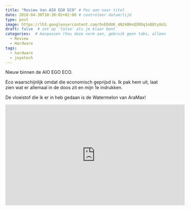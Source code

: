 ```yaml
---
title: "Review Van AIO EGO ECO" # Pas aan naar titel
date: 2018-04-30T10:30:02+02:00 # controleer datum/tijd
type: post
image: https://lh3.googleusercontent.com/OvEOdUK_4N240HxQIROq1oQQtyUoSzTCq66wCFsPWtLYz8BYtidP3fbQF58J27mmDI154O0h0k0cXDy-FY6mvp24KwX1fF5OFEp3RozkrC8wpcoGfcfGbec9o2WgcHfCWzT6KVv2TCB0jMVhPWZcm2Eoj7_0hqjlxCxgV_8lgBNdzBlvRyeHnHenbsD6ELw3s7iEi5oYNGsLhwfe1uZaxtY7mXew8F7p45V7obt3l8hW0aEGixdGKGEOwvBqfNdbBe_w3DApzmhSW9sRIlVRSOkpqMHUHPtQhUclctZfzPqxQ7cUijK_TBgDodvIDz9zxtoXtreTuHXUdPzDU0xwvOGJ0RZ-23mTWqHPrPyuvXsEDef9DQnIPJrVUlGCRUa7s7vfiiwZZKGepBQjAlAoZ8TfTlz7g38yOd4TwTBmTef8Q1B8uIFwt2lUTUTyTeALFknUOWJu_dHTPb8YJPzetu66dvcv7P2TMs4cGUMd0rwroLf-VjfjuGYwkDwhSZmew6CtbshoXWbGztUfJyQ8EDUoaPbgVESfA45MqRi4MaiNNpG38eoOw2ZtX99fQkkCeteszlzfXftocfzIsUxg6jHIVw0ZhLdwY70op528LIQvslUSRrF44PsB1XSH4UEGSvHTqkFrl2Q2xO8DNeb2kx6u9LofZmoZfQ=w1691-h951-no
draft: false  # zet op 'false' als je klaar bent
categories:  # Aanpassen (hou deze vorm aan, gebruik geen tabs, alleen spaties)
  - Review
  - Hardware
tags:
  - hardware
  - joyetech
---
```


Nieuw binnen de AIO EGO ECO.

Eco waarschijnlijk omdat die economisch geprijsd is. Ik pak hem uit, laat zien wat er allemaal in de doos zit en mijn 1e indrukken.

De vloeistof die ik er in heb gedaan is de Watermelon van AraMax!

<iframe width="560" height="315" src="https://www.youtube.com/embed/7lXX5JlmIKY" frameborder="0" allow="autoplay; encrypted-media" allowfullscreen></iframe>